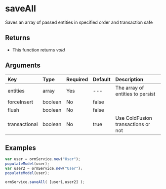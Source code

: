 # saveAll

Saves an array of passed entities in specified order and transaction safe

## Returns

* This function returns _void_

## Arguments

| Key | Type | Required | Default | Description |
| :--- | :--- | :--- | :--- | :--- |
| entities | array | Yes | --- | The array of entities to persist |
| forceInsert | boolean | No | false |  |
| flush | boolean | No | false |  |
| transactional | boolean | No | true | Use ColdFusion transactions or not |

## Examples

```javascript
var user = ormService.new("User");
populateModel(user);
var user2 = ormService.new("User");
populateModel(user);

ormService.saveAll( [user1,user2] );
```

